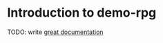 # Introduction to demo-rpg

TODO: write [great documentation](http://jacobian.org/writing/what-to-write/)
